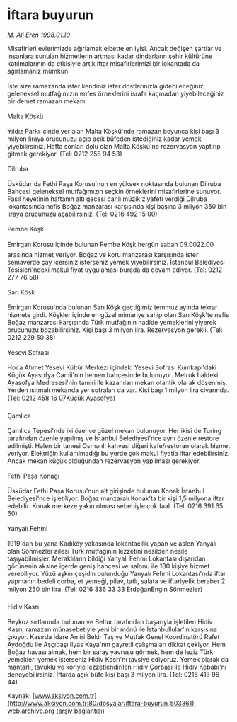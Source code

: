 # İftara buyurun

*M. Ali Eren 1998.01.10*

<div class="pNewsDetailMainContent" itemprop="articleBody">
 Misafirleri evlerimizde ağırlamak elbette en iyisi. Ancak değişen şartlar ve insanlara sunulan hizmetlerin artması kadar dindarların şehir kültürüne katılmalarının da etkisiyle artık iftar misafirlerimizi bir lokantada da ağırlamanız mümkün.
 <br/>
 <br/>
 İşte size ramazanda ister kendiniz ister dostlarınızla gidebileceğiniz, geleneksel mutfağımızın enfes örneklerini israfa kaçmadan yiyebileceğiniz bir demet ramazan mekanı.
 <br/>
 <br/>
 Malta Köşkü
 <br/>
 <br/>
 Yıldız Parkı içinde yer alan Malta Köşkü'nde ramazan boyunca kişi başı 3 milyon liraya orucunuzu açıp açık büfeden istediğiniz kadar yemek yiyebilirsiniz. Hafta sonları dolu olan Malta Köşkü'ne rezervasyon yaptırıp gitmek gerekiyor. (Tel: 0212 258 94 53)
 <br/>
 <br/>
 Dilruba
 <br/>
 <br/>
 Üsküdar'da Fethi Paşa Korusu'nun en yüksek noktasında bulunan Dilruba Bahçesi geleneksel mutfağımızın seçkin örneklerini misafirlerine sunuyor. Fasıl heyetinin haftanın altı gecesi canlı müzik ziyafeti verdiği Dilruba lokantasında nefis Boğaz manzarası karşısında kişi başına 3 milyon 350 bin liraya orucunuzu açabilirsiniz. (Tel: 0216 492 15 00)
 <br/>
 <br/>
 Pembe Köşk
 <br/>
 <br/>
 Emirgan Korusu içinde bulunan Pembe Köşk hergün sabah 09.0022.00 arasında hizmet veriyor. Boğaz ve koru manzarası karşısında ister semaverde çay içersiniz isterseniz yemek yiyebilirsiniz. İstanbul Belediyesi Tesisleri'ndeki makul fiyat uygulaması burada da devam ediyor. (Tel: 0212 277 76 58)
 <br/>
 <br/>
 Sarı Köşk
 <br/>
 <br/>
 Emirgan Korusu'nda bulunan Sarı Köşk geçtiğimiz temmuz ayında tekrar hizmete girdi. Köşkler içinde en güzel mimariye sahip olan Sarı Köşk'te nefis Boğaz manzarası karşısında Türk mutfağının nadide yemeklerini yiyerek orucunuzu bozabilirsiniz. Kişi başı 3 milyon lira. Rezervasyon gerekli. (Tel: 0212 229 50 38)
 <br/>
 <br/>
 Yesevi Sofrası
 <br/>
 <br/>
 Hoca Ahmet Yesevi Kültür Merkezi içindeki Yesevi Sofrası Kumkapı'daki Küçük Ayasofya Camii'nin hemen bahçesinde bulunuyor. Metruk haldeki Ayasofya Medresesi'nin tamiri ile kazanılan mekan otantik olarak döşenmiş. Yerden ısıtmalı mekanda yer sofraları da var. Kişi başı 1 milyon lira civarında. (Tel: 0212 458 16 07Küçük Ayasofya)
 <br/>
 <br/>
 Çamlıca
 <br/>
 <br/>
 Çamlıca Tepesi'nde iki özel ve güzel mekan bulunuyor. Her ikisi de Turing tarafından özenle yapılmış ve İstanbul Belediyesi'nce aynı özenle restore edilmişti. Halen bir tanesi Osmanlı kahvesi diğeri kafe/restoran olarak hizmet veriyor. Elektriğin kullanılmadığı bu yerde çok makul fiyatla iftar edebilirsiniz. Ancak mekan küçük olduğundan rezervasyon yapılması gerekiyor.
 <br/>
 <br/>
 Fethi Paşa Konağı
 <br/>
 <br/>
 Üsküdar Fethi Paşa Korusu'nun alt girişinde bulunan Konak İstanbul Belediyesi'nce işletiliyor. Boğaz manzaralı Konak'ta bir kişi 1,5 milyona iftar edebilir. Konak merkeze yakın olması sebebiyle çok faal. (Tel: 0216 391 65 60)
 <br/>
 <br/>
 Yanyalı Fehmi
 <br/>
 <br/>
 1919'dan bu yana Kadıköy yakasında lokantacılık yapan ve aslen Yanyalı olan Sönmezler ailesi Türk mutfağının lezzetini nesilden nesile taşıyabilmişler. Meraklıların bildiği Yanyalı Fehmi Lokantası dışarıdan görünenin aksine içerde geniş bahçesi ve salonu ile 180 kişiye hizmet verebiliyor. Yüzü aşkın çeşidin bulunduğu Yanyalı Fehmi Lokantası'nda iftar yapmanın bedeli çorba, et yemeği, pilav, tatlı, salata ve iftariyelik beraber 2 milyon 250 bin lira. (Tel: 0216 336 33 33 ErdoğanEngin Sönmezler)
 <br/>
 <br/>
 Hidiv Kasrı
 <br/>
 <br/>
 Beykoz sırtlarında bulunan ve Beltur tarafından başarıyla işletilen Hidiv Kasrı, ramazan münasebetiyle yeni bir mönü ile İstanbullular'ın karşısına çıkıyor. Kasırda İdare Amiri Bekir Taş ve Mutfak Genel Koordinatörü Rafet Aydoğdu ile Aşçıbaşı İlyas Kaya'nın gayretli çalışmaları dikkat çekiyor. Hem Boğaz havası almak, hem bir saray yavrusu görmek, hem de leziz Türk yemekleri yemek isterseniz Hidiv Kasrı'nı tavsiye ediyoruz. Yemek olarak da mantarlı, tavuklu ve köriyle lezzetlendirilen Hidiv Çorbası ile Hidiv Kebabı'nı deneyebilirsiniz. İftarda açık büfe kişi başı 3 milyon lira. (Tel: 0216 413 96 44)
 <br/>
</div>


Kaynak: [www.aksiyon.com.tr](http://www.aksiyon.com.tr:80/dosyalar/iftara-buyurun_503361), [web.archive.org (arşiv bağlantısı)](http://web.archive.org/web/20150712000009/http://www.aksiyon.com.tr:80/dosyalar/iftara-buyurun_503361)

